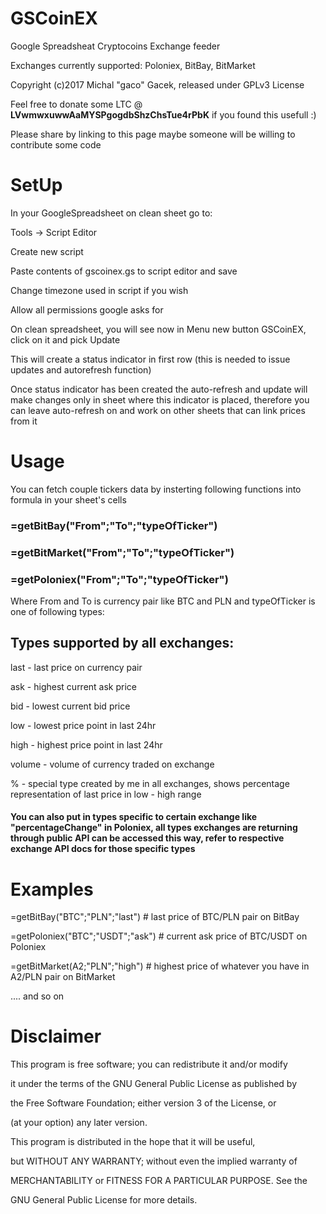 # GSCoinEX
Google Spreadsheat Cryptocoins Exchange feeder

Exchanges currently supported: Poloniex, BitBay, BitMarket

Copyright (c)2017 Michal "gaco" Gacek, released under GPLv3 License

Feel free to donate some LTC @ **LVwmwxuwwAaMYSPgogdbShzChsTue4rPbK** if you found this usefull :)

Please share by linking to this page maybe someone will be willing to contribute some code





# SetUp
In your GoogleSpreadsheet on clean sheet go to:

Tools -> Script Editor

Create new script

Paste contents of gscoinex.gs to script editor and save

Change timezone used in script if you wish

Allow all permissions google asks for

On clean spreadsheet, you will see now in Menu new button GSCoinEX, click on it and pick Update

This will create a status indicator in first row (this is needed to issue updates and autorefresh function)

Once status indicator has been created the auto-refresh and update will make changes only in sheet where this indicator is placed, therefore you can leave auto-refresh on and work on other sheets that can link prices from it




# Usage

You can fetch couple tickers data by insterting following functions into formula in your sheet's cells

### =getBitBay("From";"To";"typeOfTicker")

### =getBitMarket("From";"To";"typeOfTicker")

### =getPoloniex("From";"To";"typeOfTicker")

Where From and To is currency pair like BTC and PLN and typeOfTicker is one of following types:



## Types supported by all exchanges:

last - last price on currency pair

ask - highest current ask price

bid - lowest current bid price

low - lowest price point in last 24hr

high - highest price point in last 24hr

volume - volume of currency traded on exchange

% - special type created by me in all exchanges, shows percentage representation of last price in low - high range

#### You can also put in types specific to certain exchange like "percentageChange" in Poloniex, all types exchanges are returning through public API can be accessed this way, refer to respective exchange API docs for those specific types




# Examples
=getBitBay("BTC";"PLN";"last") # last price of BTC/PLN pair on BitBay

=getPoloniex("BTC";"USDT";"ask") # current ask price of BTC/USDT on Poloniex

=getBitMarket(A2;"PLN";"high") # highest price of whatever you have in A2/PLN pair on BitMarket

.... and so on



# Disclaimer

   This program is free software; you can redistribute it and/or modify
   
   it under the terms of the GNU General Public License as published by
   
   the Free Software Foundation; either version 3 of the License, or
   
   (at your option) any later version.
   
   
   
   This program is distributed in the hope that it will be useful,
   
   but WITHOUT ANY WARRANTY; without even the implied warranty of
   
   MERCHANTABILITY or FITNESS FOR A PARTICULAR PURPOSE.  See the
   
   GNU General Public License for more details.
